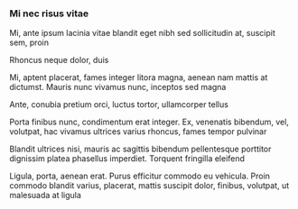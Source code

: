 ### Mi nec risus vitae

Mi, ante ipsum lacinia vitae blandit eget nibh sed sollicitudin at, suscipit sem, proin

Rhoncus neque dolor, duis

Mi, aptent placerat, fames integer litora magna, aenean nam mattis at dictumst. Mauris nunc vivamus nunc, inceptos sed magna

Ante, conubia pretium orci, luctus tortor, ullamcorper tellus

Porta finibus nunc, condimentum erat integer. Ex, venenatis bibendum, vel, volutpat, hac vivamus ultrices varius rhoncus, fames tempor pulvinar

Blandit ultrices nisi, mauris ac sagittis bibendum pellentesque porttitor dignissim platea phasellus imperdiet. Torquent fringilla eleifend

Ligula, porta, aenean erat. Purus efficitur commodo eu vehicula. Proin commodo blandit varius, placerat, mattis suscipit dolor, finibus, volutpat, ut malesuada at ligula


